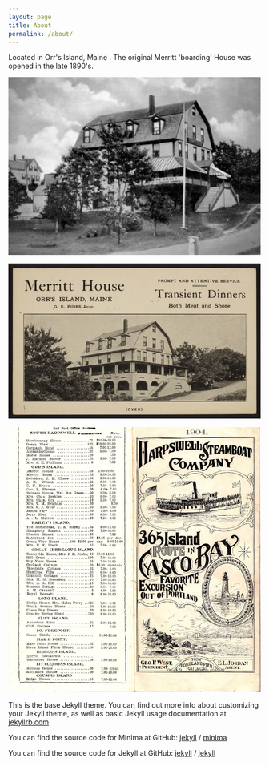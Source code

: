 ```yaml
---
layout: page
title: About
permalink: /about/
---
```


Located in Orr's Island, Maine .  The original Merritt 'boarding' House was opened in the late 1890's.


![merritt-house](/images/2.jpeg)


![merritt-house](/images/3.jpeg)

![merritt-house](/images/4.jpeg)


This is the base Jekyll theme. You can find out more info about customizing your Jekyll theme, as well as basic Jekyll usage documentation at [jekyllrb.com](https://jekyllrb.com/)

You can find the source code for Minima at GitHub:
[jekyll][jekyll-organization] /
[minima](https://github.com/jekyll/minima)

You can find the source code for Jekyll at GitHub:
[jekyll][jekyll-organization] /
[jekyll](https://github.com/jekyll/jekyll)


[jekyll-organization]: https://github.com/jekyll
